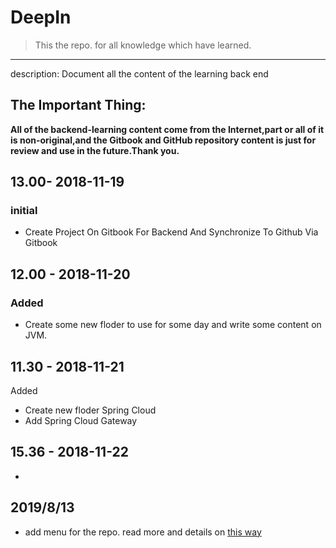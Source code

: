 # DeepIn

> This the repo. for all knowledge which have learned.

---
description: Document all the content of the learning back end

## The Important Thing:

**All of the backend-learning content come from the Internet,part or all of it is non-original,and the Gitbook and GitHub repository content is just for review and use in the future.Thank you.**

## 13.00- 2018-11-19

### initial

* Create Project On Gitbook For Backend And Synchronize To Github Via Gitbook

## 12.00 - 2018-11-20

### Added

* Create some new floder to use for some day and write some content on JVM.

## 11.30 - 2018-11-21

Added

* Create new floder Spring Cloud 
* Add Spring Cloud Gateway

## 15.36 - 2018-11-22

* 
## 2019/8/13

* add menu for the repo. read more and details on [this way]()
